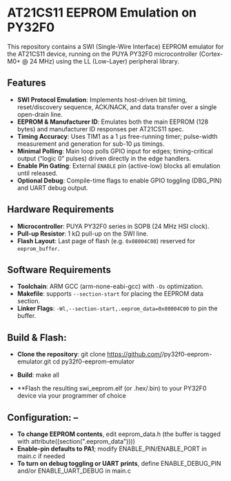 # AT21CS11 EEPROM Emulation on PY32F0

This repository contains a SWI (Single-Wire Interface) EEPROM emulator for the AT21CS11 device, running on the PUYA PY32F0 microcontroller (Cortex-M0+ @ 24 MHz) using the LL (Low-Layer) peripheral library.

## Features

- **SWI Protocol Emulation**: Implements host-driven bit timing, reset/discovery sequence, ACK/NACK, and data transfer over a single open-drain line.  
- **EEPROM & Manufacturer ID**: Emulates both the main EEPROM (128 bytes) and manufacturer ID responses per AT21CS11 spec.  
- **Timing Accuracy**: Uses TIM1 as a 1 µs free-running timer; pulse-width measurement and generation for sub-10 µs timings.  
- **Minimal Polling**: Main loop polls GPIO input for edges; timing-critical output (“logic 0” pulses) driven directly in the edge handlers.  
- **Enable Pin Gating**: External `ENABLE` pin (active-low) blocks all emulation until released.  
- **Optional Debug**: Compile-time flags to enable GPIO toggling (DBG_PIN) and UART debug output.

## Hardware Requirements

- **Microcontroller**: PUYA PY32F0 series in SOP8 (24 MHz HSI clock).  
- **Pull-up Resistor**: 1 kΩ pull-up on the SWI line.  
- **Flash Layout**: Last page of flash (e.g. `0x08004C00`) reserved for `eeprom_buffer`.

## Software Requirements

- **Toolchain**: ARM GCC (arm-none-eabi-gcc) with `-Os` optimization.  
- **Makefile**: supports `--section-start` for placing the EEPROM data section.  
- **Linker Flags**: `-Wl,--section-start,.eeprom_data=0x08004C00` to pin the buffer.

## Build & Flash:

- **Clone the repository**:
git clone https://github.com/<your-user>/py32f0-eeprom-emulator.git
cd py32f0-eeprom-emulator

- **Build**:
make all

- **Flash the resulting swi_eeprom.elf (or .hex/.bin) to your PY32F0 device via your programmer of choice

## Configuration: – 
- **To change EEPROM contents**, edit eeprom_data.h (the buffer is tagged with attribute((section(".eeprom_data"))))
- **Enable-pin defaults to PA1**; modify ENABLE_PIN/ENABLE_PORT in main.c if needed
- **To turn on debug toggling or UART prints**, define ENABLE_DEBUG_PIN and/or ENABLE_UART_DEBUG in main.c
